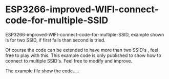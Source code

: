# ESP3266-improved-WIFI-connect-code-for-multiple-SSID
ESP3266-improved-WIFI-connect-code-for-multiple-SSID, example shown is for two SSID, if first fails than second is tried.

Of course the code can be extended to have more than two SSID's , feel free to play with this.
This example code is only published to show how to connect to multiple SSID's.
Feel free to modify and improve.

The example file show the code.....

